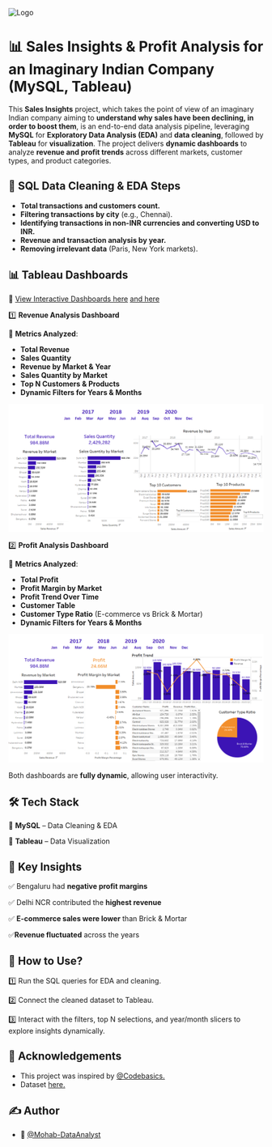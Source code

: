 
![Logo](https://www.beryl8.com/storage/newsroom/insight/2024/02/20240227-1.jpg)


# 📊 Sales Insights & Profit Analysis for an Imaginary Indian Company (MySQL, Tableau)

This **Sales Insights** project, which takes the point of view of an imaginary Indian company aiming to **understand why sales have been declining, in order to boost them**, is an end-to-end data analysis pipeline, leveraging **MySQL** for **Exploratory Data Analysis (EDA)** and **data cleaning**, followed by **Tableau** for **visualization**. The project delivers **dynamic dashboards** to analyze **revenue and profit trends** across different markets, customer types, and product categories.



## 📌 SQL Data Cleaning & EDA Steps
- **Total transactions and customers count.**
- **Filtering transactions by city** (e.g., Chennai).
- **Identifying transactions in non-INR currencies and converting USD to INR.**
- **Revenue and transaction analysis by year.**
- **Removing irrelevant data** (Paris, New York markets).
## 📊 Tableau Dashboards
🔗 [View Interactive Dashboards here](https://public.tableau.com/views/SalesInsightsDashboards_17414441167670/RevenueAnalysisDashboard?:language=en-US&:sid=&:redirect=auth&:display_count=n&:origin=viz_share_link) [and here](https://public.tableau.com/views/SalesInsightsDashboards-ProfitAnalysis/ProfitAnalysisDashboard?:language=en-US&:sid=&:redirect=auth&:display_count=n&:origin=viz_share_link)

1️⃣ **Revenue Analysis Dashboard**

📌 **Metrics Analyzed**:
-  **Total Revenue**
- **Sales Quantity**
- **Revenue by Market & Year**
- **Sales Quantity by Market**
- **Top N Customers & Products**
- **Dynamic Filters for Years & Months**
  
![Dashboard Preview](Revenue%20Dashboard.png)


2️⃣ **Profit Analysis Dashboard**

📌 **Metrics Analyzed**:
- **Total Profit**
- **Profit Margin by Market**
- **Profit Trend Over Time**
- **Customer Table**
- **Customer Type Ratio** (E-commerce vs Brick & Mortar)
- **Dynamic Filters for Years & Months**

![Dashboard Preview](Profit%20Dashboard.png)

Both dashboards are **fully dynamic**, allowing user interactivity.
## 🛠 Tech Stack
🔹 **MySQL** – Data Cleaning & EDA

🔹 **Tableau** – Data Visualization
## 🚀 Key Insights
✅ Bengaluru had **negative profit margins** 

✅ Delhi NCR contributed the **highest revenue** 

✅ **E-commerce sales were lower** than Brick & Mortar 

✅**Revenue fluctuated** across the years 
## 📎 How to Use?
1️⃣ Run the SQL queries for EDA and cleaning.

2️⃣ Connect the cleaned dataset to Tableau.

3️⃣ Interact with the filters, top N selections, and year/month slicers to explore insights dynamically.

## 📌 Acknowledgements
- This project was inspired by [@Codebasics.](https://youtube.com/playlist?list=PLeo1K3hjS3usDI9XeUgjNZs6VnE0meBrL&si=S9jQJjNDFe1PzMzB)
- Dataset [here.](https://github.com/codebasics/DataAnalysisProjects/blob/master/2_SalesInsightsTableau/db_dump_version_2.sql)
## ✍️ Author
- 👤 [@Mohab-DataAnalyst](https://github.com/Mohab-DataAnalyst)
